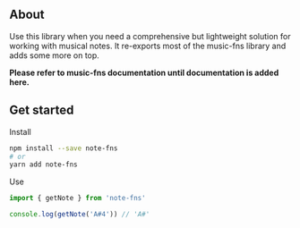 ## About

Use this library when you need a comprehensive but lightweight solution for working with musical notes. It re-exports most of the music-fns library and adds some more on top.

__Please refer to music-fns documentation until documentation is added here.__ 

## Get started

Install

```bash
npm install --save note-fns
# or
yarn add note-fns
```

Use

```typescript
import { getNote } from 'note-fns'

console.log(getNote('A#4')) // 'A#'
```
